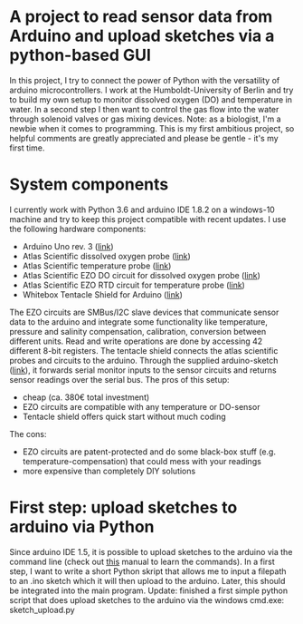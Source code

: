 # A project to read sensor data from Arduino and upload sketches via a python-based GUI
In this project, I try to connect the power of Python with the versatility of arduino microcontrollers. I work at the Humboldt-University of Berlin and try to build my own setup to monitor dissolved oxygen (DO) and temperature in water. In a second step I then want to control the gas flow into the water through solenoid valves or gas mixing devices.
Note: as a biologist, I'm a newbie when it comes to programming. This is my first ambitious project, so helpful comments are greatly appreciated and please be gentle - it's my first time.

# System components
I currently work with Python 3.6 and arduino IDE 1.8.2 on a windows-10 machine and try to keep this project compatible with recent updates.
I use the following hardware components:
- Arduino Uno rev. 3 ([link](https://store.arduino.cc/arduino-uno-rev3))
- Atlas Scientific dissolved oxygen probe ([link](https://www.atlas-scientific.com/product_pages/probes/do_probe.html))
- Atlas Scientific temperature probe ([link](https://www.atlas-scientific.com/product_pages/probes/pt1000.html))
- Atlas Scientific EZO DO circuit for dissolved oxygen probe ([link](https://www.atlas-scientific.com/product_pages/circuits/ezo_do.html))
- Atlas Scientific EZO RTD circuit for temperature probe ([link](https://www.atlas-scientific.com/product_pages/circuits/ezo_rtd.html))
- Whitebox Tentacle Shield for Arduino ([link](https://www.whiteboxes.ch/shop/tentacle/))

The EZO circuits are SMBus/I2C slave devices that communicate sensor data to the arduino and integrate some functionality like temperature, pressure and salinity compensation, calibration, conversion between different units. Read and write operations are done by accessing 42 different 8-bit registers. The tentacle shield connects the atlas scientific probes and circuits to the arduino. Through the supplied arduino-sketch ([link](https://raw.githubusercontent.com/whitebox-labs/tentacle-examples/master/arduino/tentacle-setup/tentacle_setup/tentacle_setup.ino)), it forwards serial monitor inputs to the sensor circuits and returns sensor readings over the serial bus. 
The pros of this setup:
- cheap (ca. 380€ total investment)
- EZO circuits are compatible with any temperature or DO-sensor
- Tentacle shield offers quick start without much coding

The cons:
- EZO circuits are patent-protected and do some black-box stuff (e.g. temperature-compensation) that could mess with your readings
- more expensive than completely DIY solutions

# First step: upload sketches to arduino via Python
Since arduino IDE 1.5, it is possible to upload sketches to the arduino via the command line (check out [this](https://github.com/arduino/Arduino/blob/master/build/shared/manpage.adoc) manual to learn the commands). In a first step, I want to write a short Python skript that allows me to input a filepath to an .ino sketch which it will then upload to the arduino. Later, this should be integrated into the main program.
Update: finished a first simple python script that does upload sketches to the arduino via the windows cmd.exe: sketch_upload.py
